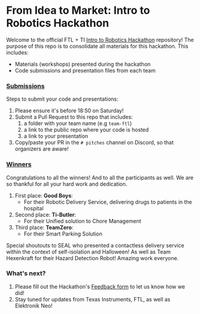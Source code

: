 # From Idea to Market: Intro to Robotics Hackathon

Welcome to the official FTL + TI [Intro to Robotics Hackathon](https://hackathons.femaletechleaders.org/texas-instruments-robotics) repository! The purpose of this repo is to consolidate all materials for this hackathon. This includes:
- Materials (workshops) presented during the hackathon
- Code submissions and presentation files from each team

### [Submissions](#submissions)
Steps to submit your code and presentations:
1. Please ensure it's before 18:50 on Saturday!
1. Submit a Pull Request to this repo that includes:
   1. a folder with your team name (e.g `team-ftl`)
   1. a link to the public repo where your code is hosted
   1. a link to your presentation
1. Copy/paste your PR in the `# pitches` channel on Discord, so that organizers are aware!

### [Winners](#winners)
Congratulations to all the winners! And to all the participants as well. We are so thankful for all your hard work and dedication.

1. First place: **Good Boys**:
   - For their Robotic Delivery Service, delivering drugs to patients in the hospital
1. Second place: **Ti-Butler**:
   - For their Unified solution to Chore Management
1. Third place: **TeamZero**:
   - For their Smart Parking Solution

Special shoutouts to SEAL who presented a contactless delivery service within the context of self-isolation and Halloween! As well as Team Hexenkraft for their Hazard Detection Robot! Amazing work everyone.


### What's next?
1. Please fill out the Hackathon's [Feedback form](https://forms.gle/XBgNSmegVed6TYry6) to let us know how we did!
1. Stay tuned for updates from Texas Instruments, FTL, as well as Elektronik Neo!